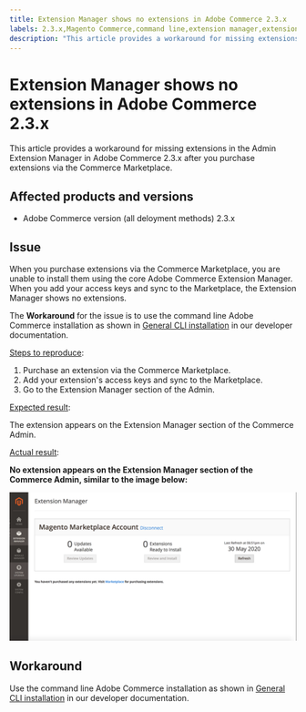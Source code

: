 ```yaml
---
title: Extension Manager shows no extensions in Adobe Commerce 2.3.x
labels: 2.3.x,Magento Commerce,command line,extension manager,extensions,known issues,marketplace,cloud infrastructure,on-premises,Adobe Commerce
description: "This article provides a workaround for missing extensions in the Admin Extension Manager in Adobe Commerce 2.3.x after you purchase extensions via the Commerce Marketplace."
---
```


# Extension Manager shows no extensions in Adobe Commerce 2.3.x

This article provides a workaround for missing extensions in the Admin Extension Manager in Adobe Commerce 2.3.x after you purchase extensions via the Commerce Marketplace.

## Affected products and versions

* Adobe Commerce version (all deloyment methods) 2.3.x

## Issue

When you purchase extensions via the Commerce Marketplace, you are unable to install them using the core Adobe Commerce Extension Manager. When you add your access keys and sync to the Marketplace, the Extension Manager shows no extensions.

The **Workaround** for the issue is to use the command line Adobe Commerce installation as shown in [General CLI installation](https://devdocs.magento.com/extensions/install/) in our developer documentation.

 <u>Steps to reproduce</u>:

1. Purchase an extension via the Commerce Marketplace.
1. Add your extension's access keys and sync to the Marketplace.
1. Go to the Extension Manager section of the Admin.

 <u>Expected result</u>:

The extension appears on the Extension Manager section of the Commerce Admin.

 <u>Actual result</u>:

**No extension appears on the Extension Manager section of the Commerce Admin, similar to the image below:**


![KB-607_Image_1.png](assets/KB-607_Image_1.png)

## Workaround

Use the command line Adobe Commerce installation as shown in [General CLI installation](https://devdocs.magento.com/extensions/install/) in our developer documentation. 